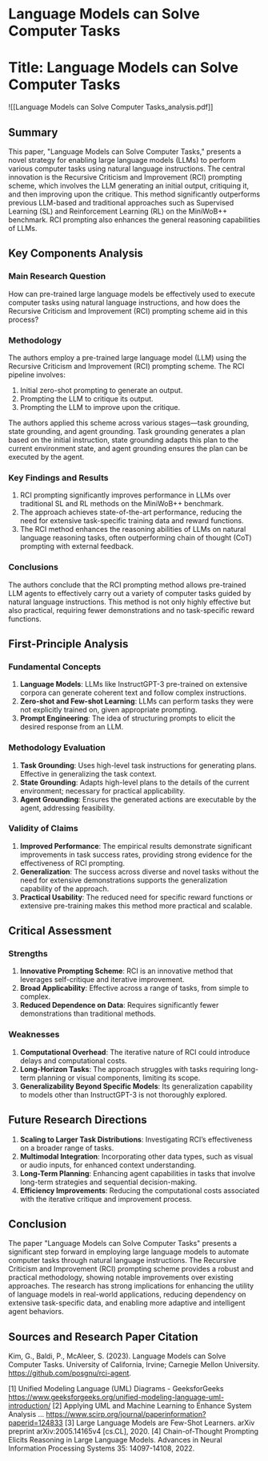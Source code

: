 # Language Models can Solve Computer Tasks

# Title: Language Models can Solve Computer Tasks
![[Language Models can Solve Computer Tasks_analysis.pdf]]

## Summary
This paper, "Language Models can Solve Computer Tasks," presents a novel strategy for enabling large language models (LLMs) to perform various computer tasks using natural language instructions. The central innovation is the Recursive Criticism and Improvement (RCI) prompting scheme, which involves the LLM generating an initial output, critiquing it, and then improving upon the critique. This method significantly outperforms previous LLM-based and traditional approaches such as Supervised Learning (SL) and Reinforcement Learning (RL) on the MiniWoB++ benchmark. RCI prompting also enhances the general reasoning capabilities of LLMs.

## Key Components Analysis

### Main Research Question
How can pre-trained large language models be effectively used to execute computer tasks using natural language instructions, and how does the Recursive Criticism and Improvement (RCI) prompting scheme aid in this process?

### Methodology
The authors employ a pre-trained large language model (LLM) using the Recursive Criticism and Improvement (RCI) prompting scheme. The RCI pipeline involves:
1. Initial zero-shot prompting to generate an output.
2. Prompting the LLM to critique its output.
3. Prompting the LLM to improve upon the critique.

The authors applied this scheme across various stages—task grounding, state grounding, and agent grounding. Task grounding generates a plan based on the initial instruction, state grounding adapts this plan to the current environment state, and agent grounding ensures the plan can be executed by the agent.

### Key Findings and Results
1. RCI prompting significantly improves performance in LLMs over traditional SL and RL methods on the MiniWoB++ benchmark.
2. The approach achieves state-of-the-art performance, reducing the need for extensive task-specific training data and reward functions.
3. The RCI method enhances the reasoning abilities of LLMs on natural language reasoning tasks, often outperforming chain of thought (CoT) prompting with external feedback.

### Conclusions
The authors conclude that the RCI prompting method allows pre-trained LLM agents to effectively carry out a variety of computer tasks guided by natural language instructions. This method is not only highly effective but also practical, requiring fewer demonstrations and no task-specific reward functions.

## First-Principle Analysis

### Fundamental Concepts
1. **Language Models**: LLMs like InstructGPT-3 pre-trained on extensive corpora can generate coherent text and follow complex instructions.
2. **Zero-shot and Few-shot Learning**: LLMs can perform tasks they were not explicitly trained on, given appropriate prompting.
3. **Prompt Engineering**: The idea of structuring prompts to elicit the desired response from an LLM.

### Methodology Evaluation
1. **Task Grounding**: Uses high-level task instructions for generating plans. Effective in generalizing the task context.
2. **State Grounding**: Adapts high-level plans to the details of the current environment; necessary for practical applicability.
3. **Agent Grounding**: Ensures the generated actions are executable by the agent, addressing feasibility.

### Validity of Claims
1. **Improved Performance**: The empirical results demonstrate significant improvements in task success rates, providing strong evidence for the effectiveness of RCI prompting.
2. **Generalization**: The success across diverse and novel tasks without the need for extensive demonstrations supports the generalization capability of the approach.
3. **Practical Usability**: The reduced need for specific reward functions or extensive pre-training makes this method more practical and scalable.

## Critical Assessment

### Strengths
1. **Innovative Prompting Scheme**: RCI is an innovative method that leverages self-critique and iterative improvement.
2. **Broad Applicability**: Effective across a range of tasks, from simple to complex.
3. **Reduced Dependence on Data**: Requires significantly fewer demonstrations than traditional methods.

### Weaknesses
1. **Computational Overhead**: The iterative nature of RCI could introduce delays and computational costs.
2. **Long-Horizon Tasks**: The approach struggles with tasks requiring long-term planning or visual components, limiting its scope.
3. **Generalizability Beyond Specific Models**: Its generalization capability to models other than InstructGPT-3 is not thoroughly explored.

## Future Research Directions
1. **Scaling to Larger Task Distributions**: Investigating RCI’s effectiveness on a broader range of tasks.
2. **Multimodal Integration**: Incorporating other data types, such as visual or audio inputs, for enhanced context understanding.
3. **Long-Term Planning**: Enhancing agent capabilities in tasks that involve long-term strategies and sequential decision-making.
4. **Efficiency Improvements**: Reducing the computational costs associated with the iterative critique and improvement process.

## Conclusion
The paper "Language Models can Solve Computer Tasks" presents a significant step forward in employing large language models to automate computer tasks through natural language instructions. The Recursive Criticism and Improvement (RCI) prompting scheme provides a robust and practical methodology, showing notable improvements over existing approaches. The research has strong implications for enhancing the utility of language models in real-world applications, reducing dependency on extensive task-specific data, and enabling more adaptive and intelligent agent behaviors.

## Sources and Research Paper Citation
Kim, G., Baldi, P., McAleer, S. (2023). Language Models can Solve Computer Tasks. University of California, Irvine; Carnegie Mellon University. https://github.com/posgnu/rci-agent.

[1] Unified Modeling Language (UML) Diagrams - GeeksforGeeks https://www.geeksforgeeks.org/unified-modeling-language-uml-introduction/
[2] Applying UML and Machine Learning to Enhance System Analysis ... https://www.scirp.org/journal/paperinformation?paperid=124833
[3] Large Language Models are Few-Shot Learners. arXiv preprint arXiv:2005.14165v4 [cs.CL], 2020.
[4] Chain-of-Thought Prompting Elicits Reasoning in Large Language Models. Advances in Neural Information Processing Systems 35: 14097-14108, 2022.